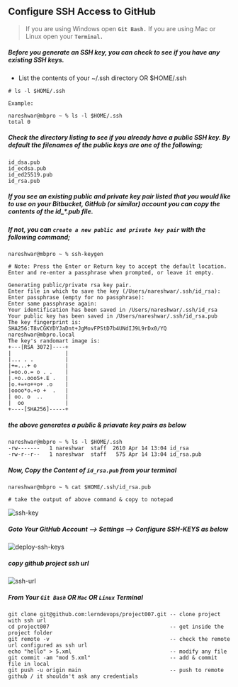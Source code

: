 ## Configure SSH Access to GitHub 

> If you are using Windows open **`Git Bash.`** If you are using Mac or Linux open your **`Terminal.`**

##### Before you generate an SSH key, you can check to see if you have any existing SSH keys.
- List the contents of your ~/.ssh directory OR $HOME/.ssh
```
# ls -l $HOME/.ssh

Example:

nareshwar@mbpro ~ % ls -l $HOME/.ssh
total 0
```
 
##### Check the directory listing to see if you already have a public SSH key. By default the filenames of the public keys are one of the following;
```
id_dsa.pub 
id_ecdsa.pub 
id_ed25519.pub 
id_rsa.pub
```

##### If you see an existing public and private key pair listed that you would like to use on your Bitbucket, GitHub (or similar) account you can copy the contents of the id_*.pub file.

##### If not, you can `create a new public and private key pair` with the following command;
```
nareshwar@mbpro ~ % ssh-keygen     

# Note: Press the Enter or Return key to accept the default location. Enter and re-enter a passphrase when prompted, or leave it empty.

Generating public/private rsa key pair.
Enter file in which to save the key (/Users/nareshwar/.ssh/id_rsa):
Enter passphrase (empty for no passphrase):
Enter same passphrase again:
Your identification has been saved in /Users/nareshwar/.ssh/id_rsa
Your public key has been saved in /Users/nareshwar/.ssh/id_rsa.pub
The key fingerprint is:
SHA256:T8vCGKYDYJaDnt+JgMovFPStD7b4UNdIJ9L9rDx0/YQ nareshwar@mbpro.local
The key's randomart image is:
+---[RSA 3072]----+
|                 |
|... . .          |
|+=...+ o         |
|=oo.o.= o . .    |
|.+o..oooS+.E .   |
|o.+=+o++o+ .o    |
|oooo*o.+o +  .   |
| oo. o  ..       |
|  oo             |
+----[SHA256]-----+

```

##### the above generates a public & priavate key pairs as below
```
nareshwar@mbpro ~ % ls -l $HOME/.ssh
-rw-------   1 nareshwar  staff  2610 Apr 14 13:04 id_rsa
-rw-r--r--   1 nareshwar  staff   575 Apr 14 13:04 id_rsa.pub
```

##### Now, Copy the Content of `id_rsa.pub` from your terminal 

```
nareshwar@mbpro ~ % cat $HOME/.ssh/id_rsa.pub

# take the output of above command & copy to notepad 
```
![ssh-key](https://github.com/lerndevops/labs/blob/master/static/git/ssh-key.png)

##### Goto Your GitHub Account --> Settings --> Configure SSH-KEYS as below

![deploy-ssh-keys](https://github.com/lerndevops/labs/blob/master/static/git/github-deploy-ssh-keys.png)

##### copy github project ssh url 

![ssh-url](https://github.com/lerndevops/labs/blob/master/static/git/github-project-ssh-url.png)

##### From Your `Git Bash` OR `Mac` OR `Linux` Terminal 

```
git clone git@github.com:lerndevops/project007.git -- clone project with ssh url 
cd project007                                      -- get inside the project folder 
git remote -v                                      -- check the remote url configured as ssh url 
echo "hello" > 5.xml                               -- modify any file 
git commit -am "mod 5.xml"                         -- add & commit file in local 
git push -u origin main                            -- push to remote github / it shouldn't ask any credentials 
```
